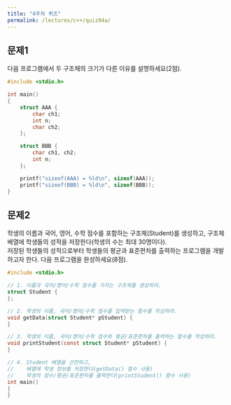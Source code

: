 ```yaml
---
title: "4주차 퀴즈"
permalink: /lectures/c++/quiz04a/
---
```


## 문제1
다음 프로그램에서 두 구조체의 크기가 다른 이유를 설명하세요(2점).

```c
#include <stdio.h>

int main()
{
    struct AAA {
        char ch1;
        int n;
        char ch2;
    };

    struct BBB {
        char ch1, ch2;
        int n;
    };

    printf("sizeof(AAA) = %ld\n", sizeof(AAA));
    printf("sizeof(BBB) = %ld\n", sizeof(BBB));
}
```

## 문제2
학생의 이름과 국어, 영어, 수학 점수를 포함하는 구조체(Student)를 생성하고,
구조체 배열에 학생들의 성적을 저장한다(학생의 수는 최대 30명이다).<br />
저장된 학생들의 성적으로부터 학생들의 평균과 표준편차를 출력하는 프로그램을
개발하고자 한다. 다음 프로그램을 완성하세요(8점).

```c
#include <stdio.h>

// 1. 이름과 국어/영어/수학 점수를 가지는 구조체를 생성하라.
struct Student {
};

// 2. 학생의 이름, 국어/영어/수학 점수를 입력받는 함수를 작성하라.
void getData(struct Student* pStudent) {
}

// 3. 학생의 이름, 국어/영어/수학 점수와 평균/표준편차를 출력하는 함수를 작성하라.
void printStudent(const struct Student* pStudent) {
}

// 4. Student 배열을 선언하고,
//    배열에 학생 정보를 저장한다(getData() 함수 사용)
//    학생의 점수/평균/표준편차를 출력한다(printStudent() 함수 사용)
int main()
{
}
```
